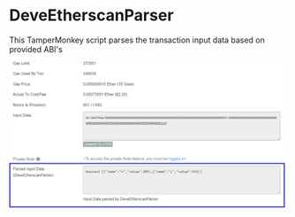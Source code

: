 # DeveEtherscanParser
This TamperMonkey script parses the transaction input data based on provided ABI's

![DemoImage](DemoImage.png)